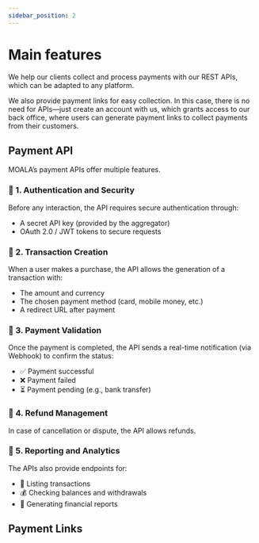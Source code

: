 ```yaml
---
sidebar_position: 2
---
```


# Main features

We help our clients collect and process payments with our REST APIs, which can be adapted to any platform.  

We also provide payment links for easy collection. In this case, there is no need for APIs—just create an account with us, which grants access to our back office, where users can generate payment links to collect payments from their customers.  

## Payment API  

MOALA’s payment APIs offer multiple features.  

### 🔹 1. Authentication and Security  

Before any interaction, the API requires secure authentication through:  

- A secret API key (provided by the aggregator)  
- OAuth 2.0 / JWT tokens to secure requests  

### 🔹 2. Transaction Creation  

When a user makes a purchase, the API allows the generation of a transaction with:  

- The amount and currency  
- The chosen payment method (card, mobile money, etc.)  
- A redirect URL after payment  

### 🔹 3. Payment Validation  

Once the payment is completed, the API sends a real-time notification (via Webhook) to confirm the status:  

- ✅ Payment successful  
- ❌ Payment failed  
- ⏳ Payment pending (e.g., bank transfer)  

### 🔹 4. Refund Management  

In case of cancellation or dispute, the API allows refunds.  

### 🔹 5. Reporting and Analytics  

The APIs also provide endpoints for:  

- 📄 Listing transactions  
- 💰 Checking balances and withdrawals  
- 📜 Generating financial reports  

## Payment Links  
